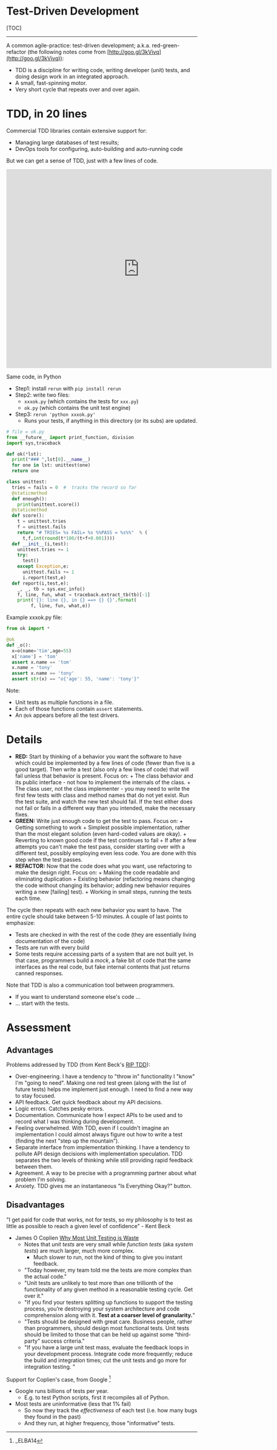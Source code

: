 # Test-Driven Development

[TOC]

____

A common agile-practice: test-driven development; a.k.a. red-green-refactor (the following notes come from [http://goo.gl/3kVivq](http://goo.gl/3kVivq)):

+ TDD is a discipline for writing code, writing
  developer (unit) tests, and doing design work in
  an integrated approach. 
+ A small, fast-spinning motor.
+ Very short cycle that repeats over and over again.

# TDD, in 20 lines

Commercial TDD libraries contain extensive support for:

+ Managing large databases of test results;
+ DevOps tools for configuring, auto-building and auto-running code

But we can get a sense of TDD, just with a few lines of code.

<iframe width="700"  height=525 src="https://www.youtube.com/embed/nIonZ6-4nuU" frameborder="0" allowfullscreen></iframe>

Same code, in Python

+ Step1: install `rerun` with `pip install rerun`
+ Step2: write two files:
    + `xxxok.py` (which contains the tests for `xxx.py`)
    + `ok.py` (which contains the unit test engine)
+ Step3: `rerun 'python xxxok.py'`
    + Runs your tests, if anything in this directory (or its subs) are updated.

```python
# file = ok.py
from __future__ import print_function, division
import sys,traceback

def ok(*lst):
  print("### ",lst[0].__name__)
  for one in lst: unittest(one)
  return one

class unittest:
  tries = fails = 0  #  tracks the record so far
  @staticmethod
  def enough():
    print(unittest.score())
  @staticmethod
  def score():
    t = unittest.tries
    f = unittest.fails
    return "# TRIES= %s FAIL= %s %%PASS = %s%%"  % (
      t,f,int(round(t*100/(t+f+0.001))))
  def __init__(i,test):
    unittest.tries += 1
    try:
      test()
    except Exception,e:
      unittest.fails += 1
      i.report(test,e)
  def report(i,test,e):
    _, _, tb = sys.exc_info()
    f, line, fun, what = traceback.extract_tb(tb)[-1]
    print('{}: line {}, in {} ==> {} {}'.format(
         f, line, fun, what,e))
```

Example xxxok.py file:

```python
from ok import *

@ok
def _o():
  x=o(name='tim',age=55)
  x['name'] = 'tom'
  assert x.name == 'tom'
  x.name = 'tony'
  assert x.name == 'tony'
  assert str(x) == "o{'age': 55, 'name': 'tony'}"
```

Note:

- Unit tests as multiple functions in a file.
- Each of those functions contain `assert` statements.
- An `@ok` appears before all the test drivers.


# Details

+ **RED:** Start by thinking of a behavior you want
      the software to have which could be
      implemented by a few lines of code (fewer than
      five is a good target). Then write a test
      (also only a few lines of code) that will fail
      unless that behavior is present. Focus on:
      + The class behavior and its public
        interface - not how to implement the
            internals of the class.
      + The class user, not the class implementer - you may need to write the first few tests with class and method names that do not yet exist. Run the test suite, and watch the new test should fail. If the test either does not fail or fails in a different way than you intended, make the necessary fixes.
+ **GREEN:** Write just enough code to get the test to
pass. Focus on:
      + Getting something to work
      + Simplest possible implementation, rather than the most elegant solution (even hard-coded values are okay).
      + Reverting to known good code if the test continues to fail
      + If after a few attempts you can't make the test pass, consider starting over with a different test, possibly employing even less code. You are done with this step when the test passes.
+ **REFACTOR:** Now that the code does what you want, use refactoring to make the design right. Focus on:
      + Making the code readable and eliminating duplication
      + Existing behavior (refactoring means changing the code without changing its behavior; adding new behavior requires writing a new [failing] test).
      + Working in small steps, running the tests each time.
 
The cycle then repeats with each new behavior you want to have. The entire cycle should take between 5-10 minutes.  A couple of last points to emphasize:

+ Tests are checked in with the rest of the code (they are essentially living documentation of the code)
+ Tests are run with every build
+ Some tests require accessing parts of a system
  that are not built yet. In that case, programmers
  build a _mock_, a fake bit of code that the same
  interfaces as the real code, but fake internal
  contents that just returns canned responses.

Note that TDD is also a communication tool between programmers.

+ If you want to understand someone else's code ...
+ ... start with the tests.


# Assessment

## Advantages

Problems addressed by TDD (from Kent
Beck's [RIP TDD](https://www.facebook.com/notes/kent-beck/rip-tdd/750840194948847/)):

+ Over-engineering. I have a tendency to "throw in" functionality I "know" I'm "going to need". Making one red test green (along with the list of future tests) helps me implement just enough. I need to find a new way to stay focused.
+ API feedback. Get quick feedback about my API decisions.
+ Logic errors. Catches pesky errors.
+ Documentation. Communicate how I expect APIs to be used and to record what I was thinking during development.
+ Feeling overwhelmed. With TDD, even if I couldn't imagine an implementation I could almost always figure out how to write a test (finding the next "step up the mountain").
+ Separate interface from implementation thinking. I have a tendency to pollute API design decisions with implementation speculation. TDD separates the two levels of thinking while still providing rapid feedback between them.
+ Agreement. A way to be precise with a programming partner about what problem I'm solving.
+ Anxiety. TDD gives me an instantaneous "Is Everything Okay?" button.

## Disadvantages

"I get paid for code that works, not for tests, so
my philosophy is to test as little as possible to
reach a given level of confidence" - Kent Beck

+ James O Coplien [Why Most Unit Testing is Waste](http://www.rbcs-us.com/documents/Why-Most-Unit-Testing-is-Waste.pdf)
    + Notes that _unit tests_ are very small while _function tests_ (aka _system tests_)
      are much larger, much more complex.
	     + Much slower to run, not the kind of thing to give you instant feedback.
    + "Today however, my team told me the tests are
      more complex than the actual code."
	+ "Unit tests are unlikely to test more than one
      trillionth of the functionality of any given method in a
	  reasonable testing cycle. Get over it."
    + "If you find your testers splitting up
      functions to support the testing process,
      you’re destroying your system architecture and
      code comprehension along with it. **Test at a coarser level of granularity.**"
	+ "Tests should be designed with great care. Business
      people, rather than programmers, should design most
	  functional tests. Unit tests should be limited to those that
	  can be held up against some “third-party” success criteria."
	+ "If you have a large unit test mass, evaluate the feedback
      loops in your development process. Integrate code more
      frequently; reduce the build and integration times; cut the
      unit tests and go more for integration testing. "

Support for Coplien's case, from Google [^elba14]

+ Google runs billions of tests per year.
     + E.g. to test Python scripts, first it recompiles all of Python.
+ Most tests are uninformative (less that 1% fail)
     + So now they track the _effectiveness_ of each test (i.e. how many bugs they found
	      in the past)
	 + And they run, at higher frequency, those "informative" tests.

[^elba14]: _ELBA14
